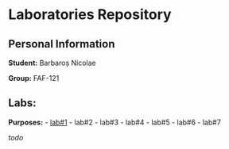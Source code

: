 # Laboratories Repository

## Personal Information

**Student:** Barbaroș Nicolae

**Group:** FAF-121
 
## Labs:
 
   **Purposes:**
    - [lab#1](https://github.com/TUM-FAF/FAF-121-Barbaros-Nicolae/tree/master/WP/lab%231)
    - lab#2
    - lab#3
    - lab#4
    - lab#5
    - lab#6
    - lab#7

_todo_
